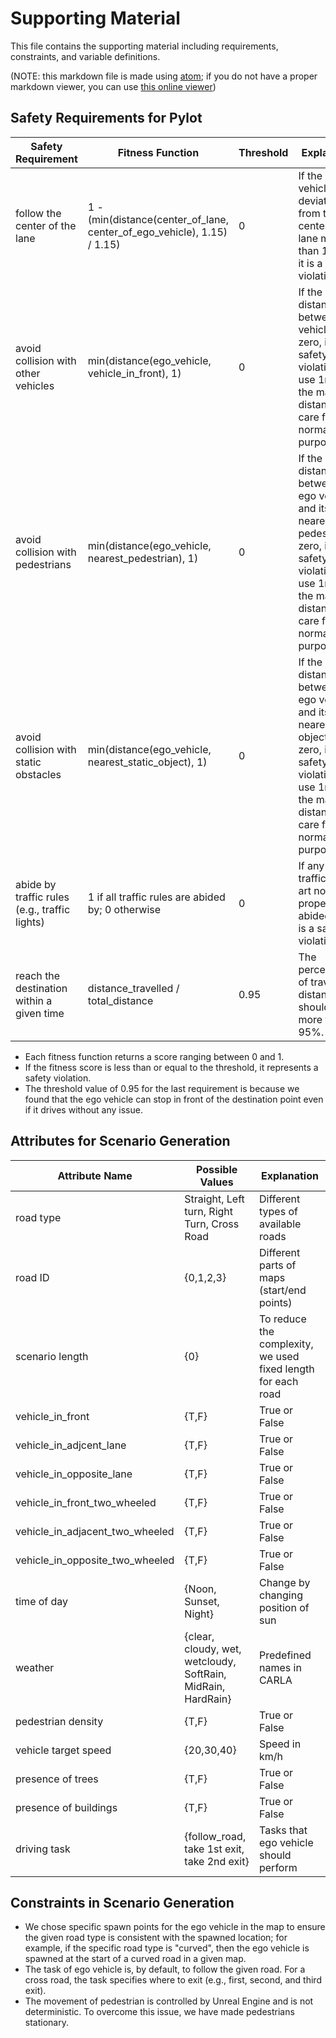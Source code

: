 # Supporting Material

This file contains the supporting material including requirements, constraints, and variable definitions.

(NOTE: this markdown file is made using [atom](https://atom.io); if you do not have a proper markdown viewer, you can use [this online viewer](https://dillinger.io))

## Safety Requirements for Pylot

| Safety Requirement | Fitness Function | Threshold | Explanation
| -------------  | ------------- | -------------- | --------------
| follow the center of the lane  | 1 - (min(distance(center_of_lane, center_of_ego_vehicle), 1.15) / 1.15) | 0 | If the ego vehicle deviates from the center of the lane more than 1.15m, it is a safety violation.
| avoid collision with other vehicles  | min(distance(ego_vehicle, vehicle_in_front), 1) | 0 | If the distance between two vehicles is zero, it is a safety violation. We use 1m as the maximum distance to care for normalization purposes.
| avoid collision with pedestrians  | min(distance(ego_vehicle, nearest_pedestrian), 1) | 0 | If the distance between the ego vehicle and its nearest pedestrian is zero, it is a safety violation. We use 1m as the maximum distance to care for normalization purposes.
| avoid collision with static obstacles | min(distance(ego_vehicle, nearest_static_object), 1) | 0 | If the distance between the ego vehicle and its nearest static object is zero, it is a safety violation. We use 1m as the maximum distance to care for normalization purposes.
| abide by traffic rules (e.g., traffic lights) | 1 if all traffic rules are abided by; 0 otherwise | 0 | If any of the traffic rules art not properly abided by, it is a safety violation.
| reach the destination within a given time | distance_travelled / total_distance | 0.95 | The percentage of travelled distance should be more than 95%.

* Each fitness function returns a score ranging between 0 and 1.
* If the fitness score is less than or equal to the threshold, it represents a safety violation.
* The threshold value of 0.95 for the last requirement is because we found that the ego vehicle can stop in front of the destination point even if it drives without any issue.


## Attributes for Scenario Generation
| Attribute Name  | Possible Values | Explanation |
| -------------  | ------------- | ----------- |
| road type  | Straight, Left turn, Right Turn, Cross Road | Different types of available roads |
| road ID  | {0,1,2,3} | Different parts of maps (start/end points) |
| scenario length | {0}  | To reduce the complexity, we used fixed length for each road |
| vehicle_in_front | {T,F}  | True or False |
| vehicle_in_adjcent_lane  | {T,F}  | True or False |
| vehicle_in_opposite_lane  | {T,F}  | True or False |
| vehicle_in_front_two_wheeled  | {T,F}  | True or False |
| vehicle_in_adjacent_two_wheeled | {T,F}  | True or False |
| vehicle_in_opposite_two_wheeled | {T,F}  | True or False |
| time of day  | {Noon, Sunset, Night}  | Change by changing position of sun |
| weather  | {clear, cloudy, wet, wetcloudy, SoftRain, MidRain, HardRain} | Predefined names in CARLA |
| pedestrian density | {T,F}  | True or False |
| vehicle target speed | {20,30,40} | Speed in km/h |
| presence of trees | {T,F}  | True or False |
| presence of buildings | {T,F}  | True or False |
| driving task  | {follow_road, take 1st exit, take 2nd exit} | Tasks that ego vehicle should perform |


## Constraints in Scenario Generation

- We chose specific spawn points for the ego vehicle in the map to ensure the given road type is consistent with the spawned location; for example, if the specific road type is "curved", then the ego vehicle is spawned at the start of a curved road in a given map.
- The task of ego vehicle is, by default, to follow the given road. For a cross road, the task specifies where to exit (e.g., first, second, and third exit).
- The movement of pedestrian is controlled by Unreal Engine and is not deterministic. To overcome this issue, we have made pedestrians stationary.
